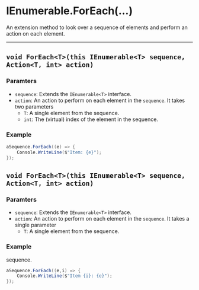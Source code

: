 # IEnumerable<T>.ForEach(...)

An extension method to look over a sequence of elements and perform an action on each element.

---
## `void ForEach<T>(this IEnumerable<T> sequence, Action<T, int> action)`

### Paramters

* `sequence`: Extends the `IEnumerable<T>` interface.
* `action`: An action to perform on each element in the `sequence`. It takes two parameters
  * `T`: A single element from the sequence.
  * `int`: The (virtual) index of the element in the sequence.

### Example

```csharp
aSequence.ForEach((e) => {
    Console.WriteLine($"Item: {e}");
});
```

## `void ForEach<T>(this IEnumerable<T> sequence, Action<T, int> action)`
### Paramters

* `sequence`: Extends the `IEnumerable<T>` interface.
* `action`: An action to perform on each element in the `sequence`. It takes a single parameter
  * `T`: A single element from the sequence.

### Example

sequence.
```csharp
aSequence.ForEach((e,i) => {
    Console.WriteLine($"Item {i}: {e}");
});
```
